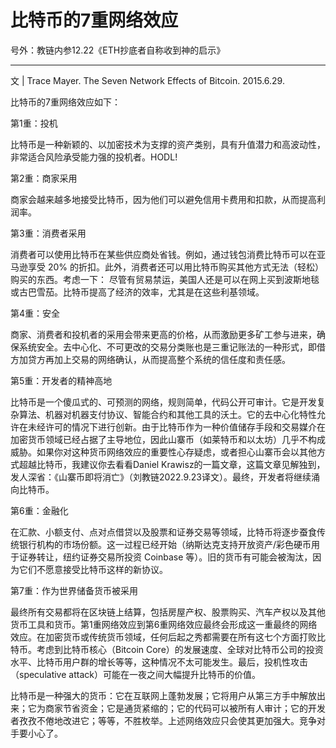 # 比特币的7重网络效应

号外：教链内参12.22《ETH抄底者自称收到神的启示》

* * *

文 | Trace Mayer. The Seven Network Effects of Bitcoin. 2015.6.29.

比特币的7重网络效应如下：

第1重：投机

比特币是一种新颖的、以加密技术为支撑的资产类别，具有升值潜力和高波动性，非常适合风险承受能力强的投机者。HODL!

第2重：商家采用

商家会越来越多地接受比特币，因为他们可以避免信用卡费用和扣款，从而提高利润率。

第3重：消费者采用

消费者可以使用比特币在某些供应商处省钱。例如，通过钱包消费比特币可以在亚马逊享受 20% 的折扣。此外，消费者还可以用比特币购买其他方式无法（轻松）购买的东西。考虑一下： 尽管有贸易禁运，美国人还是可以在网上买到波斯地毯或古巴雪茄。比特币提高了经济的效率，尤其是在这些利基领域。

第4重：安全

商家、消费者和投机者的采用会带来更高的价格，从而激励更多矿工参与进来，确保系统安全。去中心化、不可更改的交易分类账也是三重记账法的一种形式，即借方加贷方再加上交易的网络确认，从而提高整个系统的信任度和责任感。

第5重：开发者的精神高地

比特币是一个傻瓜式的、可预测的网络，规则简单，代码公开可审计。它是开发复杂算法、机器对机器支付协议、智能合约和其他工具的沃土。它的去中心化特性允许在未经许可的情况下进行创新。由于比特币作为一种价值储存手段和交易媒介在加密货币领域已经占据了主导地位，因此山寨币（如莱特币和以太坊）几乎不构成威胁。如果你对这种货币网络效应的重要性心存疑虑，或者担心山寨币会以其他方式超越比特币，我建议你去看看Daniel Krawisz的一篇文章，这篇文章见解独到，发人深省：《山寨币即将消亡》（刘教链2022.9.23译文）。最终，开发者将继续涌向比特币。

第6重：金融化

在汇款、小额支付、点对点借贷以及股票和证券交易等领域，比特币将逐步蚕食传统银行机构的市场份额。这一过程已经开始（纳斯达克支持开放资产/彩色硬币用于证券转让，纽约证券交易所投资 Coinbase 等）。旧的货币有可能会被淘汰，因为它们不愿意接受比特币这样的新协议。

第7重：作为世界储备货币被采用

最终所有交易都将在区块链上结算，包括房屋产权、股票购买、汽车产权以及其他货币工具和货币。第1重网络效应到第6重网络效应最终会形成这一重最终的网络效应。在加密货币或传统货币领域，任何后起之秀都需要在所有这七个方面打败比特币。考虑到比特币核心（Bitcoin Core）的发展速度、全球对比特币公司的投资水平、比特币用户群的增长等等，这种情况不太可能发生。最后，投机性攻击（speculative attack）可能在一夜之间大幅提升比特币的价值。

比特币是一种强大的货币：它在互联网上蓬勃发展；它将用户从第三方手中解放出来；它为商家节省资金；它是通货紧缩的；它的代码可以被所有人审计；它的开发者孜孜不倦地改进它；等等，不胜枚举。上述网络效应只会使其更加强大。竞争对手要小心了。

